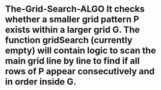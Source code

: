 # The-Grid-Search-ALGO It checks whether a smaller grid pattern P exists within a larger grid G. The function gridSearch (currently empty) will contain logic to scan the main grid line by line to find if all rows of P appear consecutively and in order inside G.
